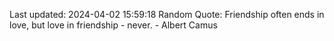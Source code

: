 Last updated: 2024-04-02 15:59:18
Random Quote: Friendship often ends in love, but love in friendship - never. - Albert Camus